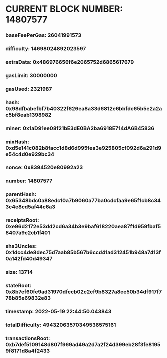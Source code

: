 # CURRENT BLOCK NUMBER: 14807577

### baseFeePerGas: 26041991573
### difficulty: 14698024892023597
### extraData: 0x486976656f6e2065752d6865617679
### gasLimit: 30000000
### gasUsed: 2321987
### hash: 0x98dfbabefbf7b40322f626ea8a33d6812e6bbfdc65b5e2a2ac5bf8eab1398982
### miner: 0x1aD91ee08f21bE3dE0BA2ba6918E714dA6B45836
### mixHash: 0xd5e141c082b8facc1d8d6d995fea3e925805cf092d6a291d9e54c4d0e929bc34
### nonce: 0x8394520e80992a23
### number: 14807577
### parentHash: 0x65348bdc0a88edc10a7b9060a77ba0cdcfaa9e65f1cb8c343c4e8cd5af44c6a3
### receiptsRoot: 0xe96d2172e53dd2cd6a34b3e9baf618220aea87f1d959fbaf58407a9c2cb1f401
### sha3Uncles: 0x1dcc4de8dec75d7aab85b567b6ccd41ad312451b948a7413f0a142fd40d49347
### size: 13714
### stateRoot: 0x8b7ef60fe9ad31970dfecb02c2cf9b8327a8ce50b34df917f778b85e69832e83
### timestamp: 2022-05-19 22:44:50.043843
### totalDifficulty: 49432063570349536575161
### transactionsRoot: 0xb7def5109148d807f969ad49a2d7a2f24d399eb28f3fe81959f8171d8a4f2433
